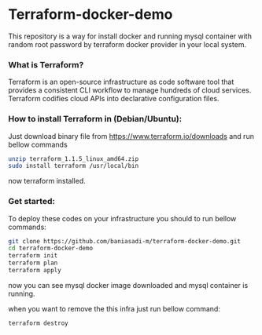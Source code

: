# Terraform-docker-demo

This repository is a way for install docker and running mysql container with random root password
by terraform docker provider in your local system.

### What is Terraform?
Terraform is an open-source infrastructure as code software tool that provides a consistent CLI workflow to manage hundreds of cloud services. Terraform codifies cloud APIs into declarative configuration files.

### How to install Terraform in (Debian/Ubuntu):
Just download binary file  from  https://www.terraform.io/downloads and run bellow commands

```bash
unzip terraform_1.1.5_linux_amd64.zip
sudo install terraform /usr/local/bin
```

now terraform installed.

### Get started:

To deploy these codes on your infrastructure you should to run bellow commands:

```bash
git clone https://github.com/baniasadi-m/terraform-docker-demo.git
cd terraform-docker-demo
terraform init
terraform plan 
terraform apply
```

now you can see mysql docker  image downloaded and mysql container is running.

when you want to remove the this infra just run bellow command:

```bash
terraform destroy
```

